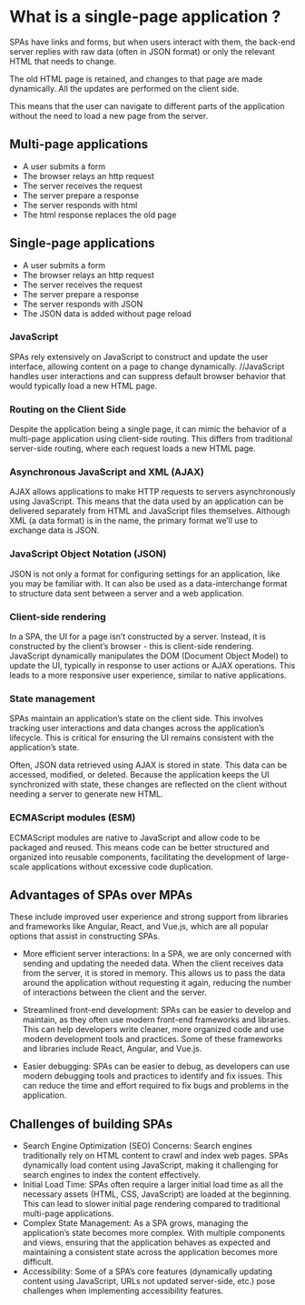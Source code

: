 # What is a single-page application ?

SPAs have links and forms, but when users interact with them, the back-end server replies with raw data (often in JSON format) or only the relevant HTML that needs to change.

The old HTML page is retained, and changes to that page are made dynamically. All the updates are performed on the client side.

This means that the user can navigate to different parts of the application without the need to load a new page from the server.

## Multi-page applications

- A user submits a form
- The browser relays an http request
- The server receives the request
- The server prepare a response
- The server responds with html
- The html response replaces the old page

## Single-page applications

- A user submits a form
- The browser relays an http request
- The server receives the request
- The server prepare a response
- The server responds with JSON
- The JSON data is added without page reload

### JavaScript

SPAs rely extensively on JavaScript to construct and update the user interface, allowing content on a page to change dynamically.
//JavaScript handles user interactions and can suppress default browser behavior that would typically load a new HTML page.

### Routing on the Client Side

Despite the application being a single page, it can mimic the behavior of a multi-page application using client-side routing. This differs from traditional server-side routing, where each request loads a new HTML page.

### Asynchronous JavaScript and XML (AJAX)

AJAX allows applications to make HTTP requests to servers asynchronously using JavaScript. This means that the data used by an application can be delivered separately from HTML and JavaScript files themselves. Although XML (a data format) is in the name, the primary format we’ll use to exchange data is JSON.

### JavaScript Object Notation (JSON)

JSON is not only a format for configuring settings for an application, like you may be familiar with. It can also be used as a data-interchange format to structure data sent between a server and a web application.

### Client-side rendering

In a SPA, the UI for a page isn’t constructed by a server. Instead, it is constructed by the client’s browser - this is client-side rendering. JavaScript dynamically manipulates the DOM (Document Object Model) to update the UI, typically in response to user actions or AJAX operations. This leads to a more responsive user experience, similar to native applications.

### State management

SPAs maintain an application’s state on the client side. This involves tracking user interactions and data changes across the application’s lifecycle. This is critical for ensuring the UI remains consistent with the application’s state.

Often, JSON data retrieved using AJAX is stored in state. This data can be accessed, modified, or deleted. Because the application keeps the UI synchronized with state, these changes are reflected on the client without needing a server to generate new HTML.

### ECMAScript modules (ESM)

ECMAScript modules are native to JavaScript and allow code to be packaged and reused. This means code can be better structured and organized into reusable components, facilitating the development of large-scale applications without excessive code duplication.

## Advantages of SPAs over MPAs

These include improved user experience and strong support from libraries and frameworks like Angular, React, and Vue.js, which are all popular options that assist in constructing SPAs.

- More efficient server interactions: In a SPA, we are only concerned with sending and updating the needed data. When the client receives data from the server, it is stored in memory. This allows us to pass the data around the application without requesting it again, reducing the number of interactions between the client and the server.
  <br>

- Streamlined front-end development: SPAs can be easier to develop and maintain, as they often use modern front-end frameworks and libraries. This can help developers write cleaner, more organized code and use modern development tools and practices. Some of these frameworks and libraries include React, Angular, and Vue.js.
  <br>
- Easier debugging: SPAs can be easier to debug, as developers can use modern debugging tools and practices to identify and fix issues. This can reduce the time and effort required to fix bugs and problems in the application.

## Challenges of building SPAs

- Search Engine Optimization (SEO) Concerns: Search engines traditionally rely on HTML content to crawl and index web pages. SPAs dynamically load content using JavaScript, making it challenging for search engines to index the content effectively.
  <br>
- Initial Load Time: SPAs often require a larger initial load time as all the necessary assets (HTML, CSS, JavaScript) are loaded at the beginning. This can lead to slower initial page rendering compared to traditional multi-page applications.
  <br>
- Complex State Management: As a SPA grows, managing the application’s state becomes more complex. With multiple components and views, ensuring that the application behaves as expected and maintaining a consistent state across the application becomes more difficult.
  <br>
- Accessibility: Some of a SPA’s core features (dynamically updating content using JavaScript, URLs not updated server-side, etc.) pose challenges when implementing accessibility features.
